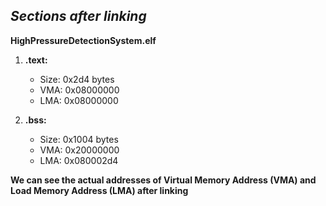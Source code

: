 ﻿


## ***Sections after linking***

**HighPressureDetectionSystem.elf**
1.  **.text:**
    -   Size: 0x2d4 bytes
    -   VMA: 0x08000000
    -   LMA: 0x08000000

2.  **.bss:**
    -   Size: 0x1004 bytes
    -   VMA: 0x20000000
    -   LMA: 0x080002d4

**We can see the actual addresses of Virtual Memory Address (VMA) and Load Memory Address (LMA) after linking**


